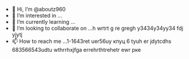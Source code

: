  - 👋 Hi, I’m @aboutz960
- 👀 I’m interested in ...
- 🌱 I’m currently learning ...
- 💞️ I’m looking to collaborate on ...h wrtrt g re gregh y3434y34yy34  fdj yjytj
- 📫 How to reach me ...1-1643ret uer56uу кпуц 6 tyuh er jdytcdhs
683566543udtu wthrrhxjfga errehrthtrehetr ewr рке
<!---fykuetyu
aboutz960/aboutz960 is a ✨ special ✨ repository because its `README.md` (this file) appears on your GitHub profile.
You can click the Preview link to take a look at your changes.
--->
